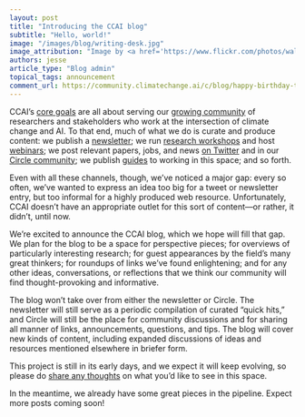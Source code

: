 ```yaml
---
layout: post
title: "Introducing the CCAI blog"
subtitle: "Hello, world!"
image: "/images/blog/writing-desk.jpg"
image_attribution: "Image by <a href='https://www.flickr.com/photos/wallboat/37410363846' target='_blank'>Wall Boat</a>"
authors: jesse
article_type: "Blog admin"
topical_tags: announcement
comment_url: https://community.climatechange.ai/c/blog/happy-birthday-to-the-ccai-blog?iframe=true
---
```


CCAI’s [core goals](https://www.climatechange.ai/about) are all about serving our [growing community](https://directory.climatechange.ai/) of researchers and stakeholders who work at the intersection of climate change and AI. To that end, much of what we do is curate and produce content: we publish a [newsletter](https://www.climatechange.ai/newsletter); we run [research workshops](https://www.climatechange.ai/events#past-events) and host [webinars](https://www.climatechange.ai/webinars); we post relevant papers, jobs, and news [on Twitter](https://twitter.com/ClimateChangeAI) and in our [Circle community](https://community.climatechange.ai); we publish [guides](https://www.climatechange.ai/summaries) to working in this space; and so forth.

Even with all these channels, though, we’ve noticed a major gap: every so often, we’ve wanted to express an idea too big for a tweet or newsletter entry, but too informal for a highly produced web resource. Unfortunately, CCAI doesn’t have an appropriate outlet for this sort of content—or rather, it didn’t, until now.

We’re excited to announce the CCAI blog, which we hope will fill that gap. We plan for the blog to be a space for perspective pieces; for overviews of particularly interesting research; for guest appearances by the field’s many great thinkers; for roundups of links we’ve found enlightening; and for any other ideas, conversations, or reflections that we think our community will find thought-provoking and informative.

The blog won’t take over from either the newsletter or Circle. The newsletter will still serve as a periodic compilation of curated “quick hits,” and Circle will still be the place for community discussions and for sharing all manner of links, announcements, questions, and tips. The blog will cover new kinds of content, including expanded discussions of ideas and resources mentioned elsewhere in briefer form.

This project is still in its early days, and we expect it will keep evolving, so please do [share any thoughts](https://community.climatechange.ai/c/blog) on what you’d like to see in this space.

In the meantime, we already have some great pieces in the pipeline. Expect more posts coming soon!
